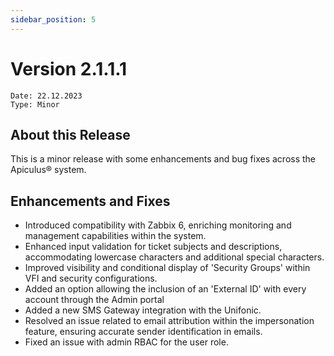 ```yaml
---
sidebar_position: 5
---
```

# Version 2.1.1.1
```
Date: 22.12.2023
Type: Minor
```

## About this Release

This is a minor release with some enhancements and bug fixes across the Apiculus® system.

## Enhancements and Fixes

- Introduced compatibility with Zabbix 6, enriching monitoring and management capabilities within the system.
- Enhanced input validation for ticket subjects and descriptions, accommodating lowercase characters and additional special characters.
- Improved visibility and conditional display of 'Security Groups' within VFI and security configurations.
- Added an option allowing the inclusion of an 'External ID' with every account through the Admin portal
- Added a new SMS Gateway integration with the Unifonic.
- Resolved an issue related to email attribution within the impersonation feature, ensuring accurate sender identification in emails.
- Fixed an issue with admin RBAC for the user role.
